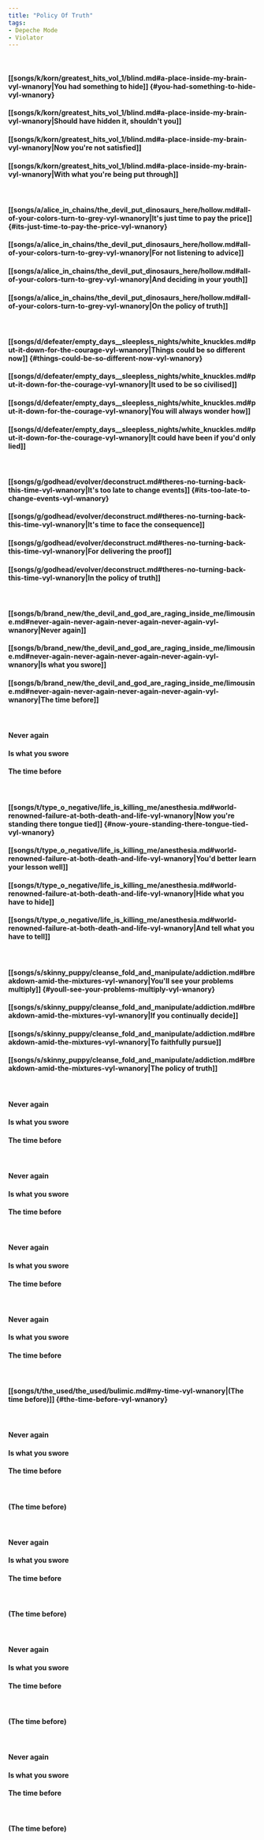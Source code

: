 ```yaml
---
title: "Policy Of Truth"
tags:
- Depeche Mode
- Violator
---
```

&nbsp;
#### [[songs/k/korn/greatest_hits_vol_1/blind.md#a-place-inside-my-brain-vyl-wnanory|You had something to hide]] {#you-had-something-to-hide-vyl-wnanory}
#### [[songs/k/korn/greatest_hits_vol_1/blind.md#a-place-inside-my-brain-vyl-wnanory|Should have hidden it, shouldn't you]]
#### [[songs/k/korn/greatest_hits_vol_1/blind.md#a-place-inside-my-brain-vyl-wnanory|Now you're not satisfied]]
#### [[songs/k/korn/greatest_hits_vol_1/blind.md#a-place-inside-my-brain-vyl-wnanory|With what you're being put through]]
&nbsp;
#### [[songs/a/alice_in_chains/the_devil_put_dinosaurs_here/hollow.md#all-of-your-colors-turn-to-grey-vyl-wnanory|It's just time to pay the price]] {#its-just-time-to-pay-the-price-vyl-wnanory}
#### [[songs/a/alice_in_chains/the_devil_put_dinosaurs_here/hollow.md#all-of-your-colors-turn-to-grey-vyl-wnanory|For not listening to advice]]
#### [[songs/a/alice_in_chains/the_devil_put_dinosaurs_here/hollow.md#all-of-your-colors-turn-to-grey-vyl-wnanory|And deciding in your youth]]
#### [[songs/a/alice_in_chains/the_devil_put_dinosaurs_here/hollow.md#all-of-your-colors-turn-to-grey-vyl-wnanory|On the policy of truth]]
&nbsp;
#### [[songs/d/defeater/empty_days__sleepless_nights/white_knuckles.md#put-it-down-for-the-courage-vyl-wnanory|Things could be so different now]] {#things-could-be-so-different-now-vyl-wnanory}
#### [[songs/d/defeater/empty_days__sleepless_nights/white_knuckles.md#put-it-down-for-the-courage-vyl-wnanory|It used to be so civilised]]
#### [[songs/d/defeater/empty_days__sleepless_nights/white_knuckles.md#put-it-down-for-the-courage-vyl-wnanory|You will always wonder how]]
#### [[songs/d/defeater/empty_days__sleepless_nights/white_knuckles.md#put-it-down-for-the-courage-vyl-wnanory|It could have been if you'd only lied]]
&nbsp;
#### [[songs/g/godhead/evolver/deconstruct.md#theres-no-turning-back-this-time-vyl-wnanory|It's too late to change events]] {#its-too-late-to-change-events-vyl-wnanory}
#### [[songs/g/godhead/evolver/deconstruct.md#theres-no-turning-back-this-time-vyl-wnanory|It's time to face the consequence]]
#### [[songs/g/godhead/evolver/deconstruct.md#theres-no-turning-back-this-time-vyl-wnanory|For delivering the proof]]
#### [[songs/g/godhead/evolver/deconstruct.md#theres-no-turning-back-this-time-vyl-wnanory|In the policy of truth]]
&nbsp;
#### [[songs/b/brand_new/the_devil_and_god_are_raging_inside_me/limousine.md#never-again-never-again-never-again-never-again-vyl-wnanory|Never again]]
#### [[songs/b/brand_new/the_devil_and_god_are_raging_inside_me/limousine.md#never-again-never-again-never-again-never-again-vyl-wnanory|Is what you swore]]
#### [[songs/b/brand_new/the_devil_and_god_are_raging_inside_me/limousine.md#never-again-never-again-never-again-never-again-vyl-wnanory|The time before]]
&nbsp;
#### Never again
#### Is what you swore
#### The time before
&nbsp;
#### [[songs/t/type_o_negative/life_is_killing_me/anesthesia.md#world-renowned-failure-at-both-death-and-life-vyl-wnanory|Now you're standing there tongue tied]] {#now-youre-standing-there-tongue-tied-vyl-wnanory}
#### [[songs/t/type_o_negative/life_is_killing_me/anesthesia.md#world-renowned-failure-at-both-death-and-life-vyl-wnanory|You'd better learn your lesson well]]
#### [[songs/t/type_o_negative/life_is_killing_me/anesthesia.md#world-renowned-failure-at-both-death-and-life-vyl-wnanory|Hide what you have to hide]]
#### [[songs/t/type_o_negative/life_is_killing_me/anesthesia.md#world-renowned-failure-at-both-death-and-life-vyl-wnanory|And tell what you have to tell]]
&nbsp;
#### [[songs/s/skinny_puppy/cleanse_fold_and_manipulate/addiction.md#breakdown-amid-the-mixtures-vyl-wnanory|You'll see your problems multiply]] {#youll-see-your-problems-multiply-vyl-wnanory}
#### [[songs/s/skinny_puppy/cleanse_fold_and_manipulate/addiction.md#breakdown-amid-the-mixtures-vyl-wnanory|If you continually decide]]
#### [[songs/s/skinny_puppy/cleanse_fold_and_manipulate/addiction.md#breakdown-amid-the-mixtures-vyl-wnanory|To faithfully pursue]]
#### [[songs/s/skinny_puppy/cleanse_fold_and_manipulate/addiction.md#breakdown-amid-the-mixtures-vyl-wnanory|The policy of truth]]
&nbsp;
#### Never again
#### Is what you swore
#### The time before
&nbsp;
#### Never again
#### Is what you swore
#### The time before
&nbsp;
#### Never again
#### Is what you swore
#### The time before
&nbsp;
#### Never again
#### Is what you swore
#### The time before
&nbsp;
#### [[songs/t/the_used/the_used/bulimic.md#my-time-vyl-wnanory|(The time before)]] {#the-time-before-vyl-wnanory}
&nbsp;
#### Never again
#### Is what you swore
#### The time before
&nbsp;
#### (The time before)
&nbsp;
#### Never again
#### Is what you swore
#### The time before
&nbsp;
#### (The time before)
&nbsp;
#### Never again
#### Is what you swore
#### The time before
&nbsp;
#### (The time before)
&nbsp;
#### Never again
#### Is what you swore
#### The time before
&nbsp;
#### (The time before)
